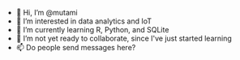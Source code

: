 - 👋 Hi, I’m @mutami
- 👀 I’m interested in data analytics and IoT
- 🌱 I’m currently learning R, Python, and SQLite
- 💞️ I’m not yet ready to collaborate, since I've just started learning
- 📫 Do people send messages here?

<!---
mutami/mutami is a ✨ special ✨ repository because its `README.md` (this file) appears on your GitHub profile.
You can click the Preview link to take a look at your changes.
--->
